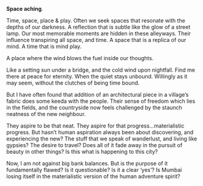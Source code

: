 **Space aching**.

Time, space, place & play. Often we seek spaces that resonate with the depths of our darkness. A reflection that is subtle like the glow of a street lamp. Our most memorable moments are hidden in these alleyways. Their influence transpiring all space, and time. A space that is a replica of our mind. A time that is mind play.

A place where the wind blows the fuel inside our thoughts.

Like a setting sun under a bridge, and the cold wind upon nightfall. Find me there at peace for eternity. When the quiet stays unbound. Willingly as it may seem, without the clutches of being time bound.

But I have often found that addition of an architectural piece in a village’s fabric does some keeda with the people. Their sense of freedom which lies in the fields, and the countryside now feels challenged by the staunch neatness of the new neighbour.

They aspire to be that neat. They aspire for that progress…materialistic progress. But hasn’t human aspiration always been about discovering, and experiencing the new? The stuff that we speak of wanderlust, and living like gypsies? The desire to travel? Does all of it fade away in the pursuit of beauty in other things? Is this what is happening to this city?

Now, I am not against big bank balances. But is the purpose of it fundamentally flawed? Is it questionable? Is it a clear ‘yes’? Is Mumbai losing itself in the materialistic version of the human adventure spirit?
